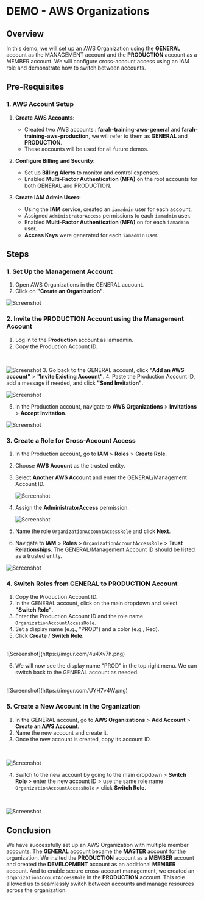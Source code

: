 # DEMO - AWS Organizations

## <h2>Overview</h2>
In this demo, we will set up an AWS Organization using the <strong>GENERAL</strong> account as the MANAGEMENT account and the <strong>PRODUCTION</strong> account as a MEMBER account. We will configure cross-account access using an IAM role and demonstrate how to switch between accounts.

## <h2>Pre-Requisites</h2>

### <h3>1. AWS Account Setup</h3>
1. **Create AWS Accounts:**
   - Created two AWS accounts : <strong>farah-training-aws-general</strong> and <strong>farah-training-aws-production</strong>, we will refer to them as <strong>GENERAL</strong> and <strong>PRODUCTION</strong>.
   - These accounts will be used for all future demos.

2. **Configure Billing and Security:**
   - Set up <strong>Billing Alerts</strong> to monitor and control expenses. 
   - Enabled <strong>Multi-Factor Authentication (MFA)</strong> on the root accounts for both GENERAL and PRODUCTION.

3. **Create IAM Admin Users:**
   - Using the <strong>IAM</strong> service, created an `iamadmin` user for each account.
   - Assigned `AdministratorAccess` permissions to each `iamadmin` user.
   - Enabled <strong>Multi-Factor Authentication (MFA)</strong> on for each `iamadmin` user.
   - <strong>Access Keys</strong> were generated for each `iamadmin` user.

## <h2>Steps</h2>

### <h3>1. Set Up the Management Account</h3>
1. Open AWS Organizations in the GENERAL account.
2. Click on <strong>"Create an Organization"</strong>.
   <br/>
   
![Screenshot](https://imgur.com/xjzt5eJ.png)

### <h3>2. Invite the PRODUCTION Account using the Management Account</h3>
1. Log in to the <strong>Production</strong> account as iamadmin.
2. Copy the Production Account ID.
 <br/>
 
   ![Screenshot](https://imgur.com/m0XXGVK.png)
3. Go back to the GENERAL account, click <strong>"Add an AWS account"</strong> > <strong>"Invite Existing Account"</strong>.
4. Paste the Production Account ID, add a message if needed, and click <strong>"Send Invitation"</strong>.
<br/>

![Screenshot](https://imgur.com/DqS5zyH.png)

5. In the Production account, navigate to <strong>AWS Organizations</strong> > <strong>Invitations</strong> > <strong>Accept Invitation</strong>.
   <br/>
   
![Screenshot](https://imgur.com/Pcp2Rzf.png)

### <h3>3. Create a Role for Cross-Account Access</h3>
1. In the Production account, go to <strong>IAM</strong> > <strong>Roles</strong> > <strong>Create Role</strong>.
2. Choose <strong>AWS Account</strong> as the trusted entity.
3. Select <strong>Another AWS Account</strong> and enter the GENERAL/Management Account ID.
   <br/>
   
   ![Screenshot](https://imgur.com/hagtGVh.png)
   
4. Assign the <strong>AdministratorAccess</strong> permission.
   <br/>
   
   ![Screenshot](https://imgur.com/wkj3eP4.png)
5. Name the role `OrganizationAccountAccessRole` and click <strong>Next</strong>.

6. Navigate to <strong>IAM</strong> > <strong>Roles</strong> > `OrganizationAccountAccessRole` > <strong>Trust Relationships</strong>. The GENERAL/Management Account ID should be listed as a trusted entity.
   <br/>
   
![Screenshot](https://imgur.com/WYZgRFh.png)

### <h3>4. Switch Roles from GENERAL to PRODUCTION Account</h3>
1. Copy the Production Account ID.
2. In the GENERAL account, click on the main dropdown and select <strong>"Switch Role"</strong>.
3. Enter the Production Account ID and the role name `OrganizationAccountAccessRole`.
4. Set a display name (e.g., "PROD") and a color (e.g., Red).
5. Click <strong>Create</strong> / <strong>Switch Role</strong>.
<br/>
![Screenshot](https://imgur.com/4u4Xv7h.png)

6. We will now see the display name "PROD" in the top right menu. We can switch back to the GENERAL account as needed.
<br/>
![Screenshot](https://imgur.com/UYH7v4W.png)

### <h3>5. Create a New Account in the Organization</h3>
1. In the GENERAL account, go to <strong>AWS Organizations</strong> > <strong>Add Account</strong> > <strong>Create an AWS Account</strong>.
2. Name the new account and create it.
3. Once the new account is created, copy its account ID.
<br/>

![Screenshot](https://imgur.com/8DRzMRE.png)

4. Switch to the new account by going to the main dropdown > <strong>Switch Role</strong> > enter the new account ID > use the same role name `OrganizationAccountAccessRole` > click <strong>Switch Role</strong>.
<br/>

![Screenshot](https://imgur.com/alYixAi.png)

## <h2>Conclusion</h2>
We have successfully set up an AWS Organization with multiple member accounts. The **GENERAL** account became the **MASTER** account for the organization. We invited the **PRODUCTION** account as a **MEMBER** account and created the **DEVELOPMENT** account as an additional **MEMBER** account.
And to enable secure cross-account management, we created an `OrganizationAccountAccessRole` in the **PRODUCTION** account. This role allowed us to seamlessly switch between accounts and manage resources across the organization.



